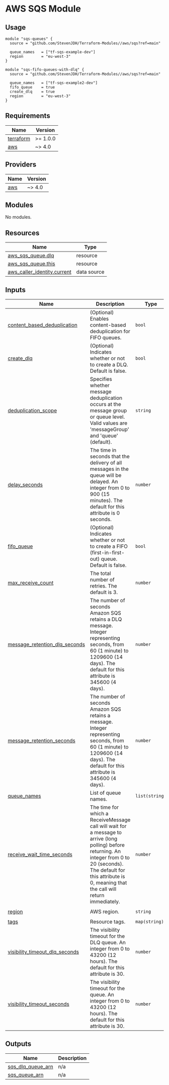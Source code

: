 # AWS SQS Module

## Usage

```hcl
module "sqs-queues" {
  source = "github.com/StevenJDH/Terraform-Modules//aws/sqs?ref=main"

  queue_names   = ["tf-sqs-example-dev"]
  region        = "eu-west-3"
}

module "sqs-fifo-queues-with-dlq" {
  source = "github.com/StevenJDH/Terraform-Modules//aws/sqs?ref=main"

  queue_names   = ["tf-sqs-example2-dev"]
  fifo_queue    = true
  create_dlq    = true
  region        = "eu-west-3"
}
```

<!-- BEGIN_TF_DOCS -->
## Requirements

| Name | Version |
|------|---------|
| <a name="requirement_terraform"></a> [terraform](#requirement\_terraform) | >= 1.0.0 |
| <a name="requirement_aws"></a> [aws](#requirement\_aws) | ~> 4.0 |

## Providers

| Name | Version |
|------|---------|
| <a name="provider_aws"></a> [aws](#provider\_aws) | ~> 4.0 |

## Modules

No modules.

## Resources

| Name | Type |
|------|------|
| [aws_sqs_queue.dlq](https://registry.terraform.io/providers/hashicorp/aws/latest/docs/resources/sqs_queue) | resource |
| [aws_sqs_queue.this](https://registry.terraform.io/providers/hashicorp/aws/latest/docs/resources/sqs_queue) | resource |
| [aws_caller_identity.current](https://registry.terraform.io/providers/hashicorp/aws/latest/docs/data-sources/caller_identity) | data source |

## Inputs

| Name | Description | Type | Default | Required |
|------|-------------|------|---------|:--------:|
| <a name="input_content_based_deduplication"></a> [content\_based\_deduplication](#input\_content\_based\_deduplication) | (Optional) Enables content-based deduplication for FIFO queues. | `bool` | `false` | no |
| <a name="input_create_dlq"></a> [create\_dlq](#input\_create\_dlq) | (Optional) Indicates whether or not to create a DLQ. Default is false. | `bool` | `false` | no |
| <a name="input_deduplication_scope"></a> [deduplication\_scope](#input\_deduplication\_scope) | Specifies whether message deduplication occurs at the message group or queue level. Valid values are 'messageGroup' and 'queue' (default). | `string` | `"queue"` | no |
| <a name="input_delay_seconds"></a> [delay\_seconds](#input\_delay\_seconds) | The time in seconds that the delivery of all messages in the queue will be delayed. An integer from 0 to 900 (15 minutes). The default for this attribute is 0 seconds. | `number` | `0` | no |
| <a name="input_fifo_queue"></a> [fifo\_queue](#input\_fifo\_queue) | (Optional) Indicates whether or not to create a FIFO (first-in-first-out) queue. Default is false. | `bool` | `false` | no |
| <a name="input_max_receive_count"></a> [max\_receive\_count](#input\_max\_receive\_count) | The total number of retries. The default is 3. | `number` | `3` | no |
| <a name="input_message_retention_dlq_seconds"></a> [message\_retention\_dlq\_seconds](#input\_message\_retention\_dlq\_seconds) | The number of seconds Amazon SQS retains a DLQ message. Integer representing seconds, from 60 (1 minute) to 1209600 (14 days). The default for this attribute is 345600 (4 days). | `number` | `345600` | no |
| <a name="input_message_retention_seconds"></a> [message\_retention\_seconds](#input\_message\_retention\_seconds) | The number of seconds Amazon SQS retains a message. Integer representing seconds, from 60 (1 minute) to 1209600 (14 days). The default for this attribute is 345600 (4 days). | `number` | `345600` | no |
| <a name="input_queue_names"></a> [queue\_names](#input\_queue\_names) | List of queue names. | `list(string)` | n/a | yes |
| <a name="input_receive_wait_time_seconds"></a> [receive\_wait\_time\_seconds](#input\_receive\_wait\_time\_seconds) | The time for which a ReceiveMessage call will wait for a message to arrive (long polling) before returning. An integer from 0 to 20 (seconds). The default for this attribute is 0, meaning that the call will return immediately. | `number` | `0` | no |
| <a name="input_region"></a> [region](#input\_region) | AWS region. | `string` | `"eu-west-3"` | no |
| <a name="input_tags"></a> [tags](#input\_tags) | Resource tags. | `map(string)` | `null` | no |
| <a name="input_visibility_timeout_dlq_seconds"></a> [visibility\_timeout\_dlq\_seconds](#input\_visibility\_timeout\_dlq\_seconds) | The visibility timeout for the DLQ queue. An integer from 0 to 43200 (12 hours). The default for this attribute is 30. | `number` | `30` | no |
| <a name="input_visibility_timeout_seconds"></a> [visibility\_timeout\_seconds](#input\_visibility\_timeout\_seconds) | The visibility timeout for the queue. An integer from 0 to 43200 (12 hours). The default for this attribute is 30. | `number` | `30` | no |

## Outputs

| Name | Description |
|------|-------------|
| <a name="output_sqs_dlq_queue_arn"></a> [sqs\_dlq\_queue\_arn](#output\_sqs\_dlq\_queue\_arn) | n/a |
| <a name="output_sqs_queue_arn"></a> [sqs\_queue\_arn](#output\_sqs\_queue\_arn) | n/a |
<!-- END_TF_DOCS -->